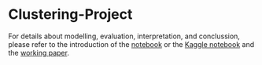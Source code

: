# Clustering-Project

For details about modelling, evaluation, interpretation, and conclussion, please refer to the introduction of the [notebook](https://github.com/TianyiSun00234/Clustering-Project/blob/main/clustering.ipynb) or the [Kaggle notebook](https://www.kaggle.com/tianysun/clustering3) and the [working paper](https://github.com/TianyiSun00234/Clustering-Project/blob/main/Working%20Paper.pdf).
